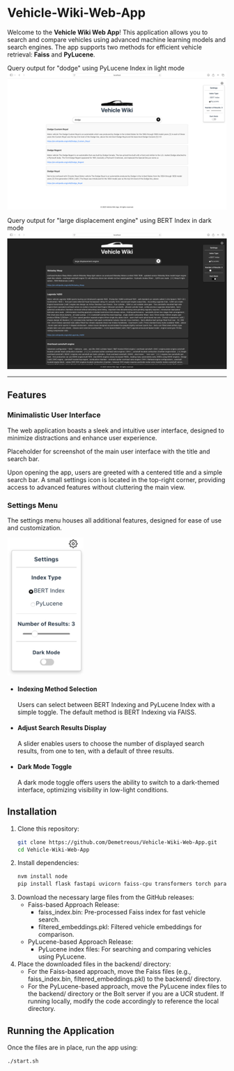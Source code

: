 # Vehicle-Wiki-Web-App

Welcome to the **Vehicle Wiki Web App**! This application allows you to search and compare vehicles using advanced machine learning models and search engines. The app supports two methods for efficient vehicle retrieval: **Faiss** and **PyLucene**.

Query output for "dodge" using PyLucene Index in light mode
<img src="screenshots/PyLucene_search.png" alt="PyLucene Search">
    
Query output for "large displacement engine" using BERT Index in dark mode
<img src="screenshots/BERT_search.png" alt="BERT Search">


---

## Features

### Minimalistic User Interface
The web application boasts a sleek and intuitive user interface, designed to minimize distractions and enhance user experience.


Placeholder for screenshot of the main user interface with the title and search bar.

Upon opening the app, users are greeted with a centered title and a simple search bar. A small settings icon is located in the top-right corner, providing access to advanced features without cluttering the main view.

### Settings Menu
The settings menu houses all additional features, designed for ease of use and customization.

<img src="screenshots/settings.png" alt="settings menu" width="175">


- #### Indexing Method Selection
  Users can select between BERT Indexing and PyLucene Index with a simple toggle. The default method is BERT Indexing via FAISS.

- #### Adjust Search Results Display
  A slider enables users to choose the number of displayed search results, from one to ten, with a default of three results.

- #### Dark Mode Toggle
  A dark mode toggle offers users the ability to switch to a dark-themed interface, optimizing visibility in low-light conditions.


## Installation

1. Clone this repository:
   ```bash
   git clone https://github.com/Demetreous/Vehicle-Wiki-Web-App.git
   cd Vehicle-Wiki-Web-App
   ```
2. Install dependencies:
   ```bash
   nvm install node
   pip install flask fastapi uvicorn faiss-cpu transformers torch paramiko pydantic

   ```
3. Download the necessary large files from the GitHub releases:
   - Faiss-based Approach Release:
       - faiss_index.bin: Pre-processed Faiss index for fast vehicle search.
       - filtered_embeddings.pkl: Filtered vehicle embeddings for comparison.
   - PyLucene-based Approach Release:
       - PyLucene index files: For searching and comparing vehicles using PyLucene.
4. Place the downloaded files in the backend/ directory:
   - For the Faiss-based approach, move the Faiss files (e.g., faiss_index.bin, filtered_embeddings.pkl) to the backend/ directory.
   - For the PyLucene-based approach, move the PyLucene index files to the backend/ directory or the Bolt server if you are a UCR student. If running locally, modify the code accordingly to reference the local directory.
  
## Running the Application
Once the files are in place, run the app using:
```bash
./start.sh
```
